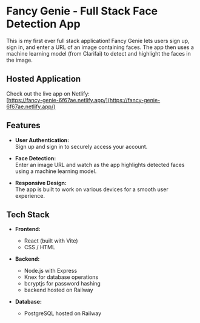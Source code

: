 # Fancy Genie - Full Stack Face Detection App

This is my first ever full stack application! Fancy Genie lets users sign up, sign in, and enter a URL of an image containing faces. The app then uses a machine learning model (from Clarifai) to detect and highlight the faces in the image.

## Hosted Application

Check out the live app on Netlify:  
[https://fancy-genie-6f67ae.netlify.app/](https://fancy-genie-6f67ae.netlify.app/)

## Features

- **User Authentication:**  
  Sign up and sign in to securely access your account.
  
- **Face Detection:**  
  Enter an image URL and watch as the app highlights detected faces using a machine learning model.

- **Responsive Design:**  
  The app is built to work on various devices for a smooth user experience.

## Tech Stack

- **Frontend:**  
  - React (built with Vite)
  - CSS / HTML

- **Backend:**  
  - Node.js with Express
  - Knex for database operations
  - bcryptjs for password hashing
  - backend hosted on Railway

- **Database:**  
  - PostgreSQL hosted on Railway